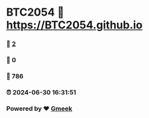 # BTC2054 :link: https://BTC2054.github.io 
### :page_facing_up: [2](https://BTC2054.github.io/tag.html) 
### :speech_balloon: 0 
### :hibiscus: 786 
### :alarm_clock: 2024-06-30 16:31:51 
### Powered by :heart: [Gmeek](https://github.com/Meekdai/Gmeek)
